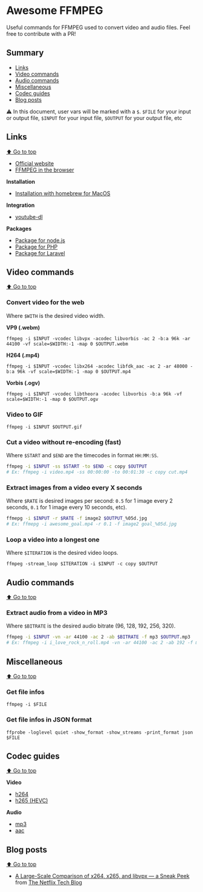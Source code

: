 # Awesome FFMPEG

Useful commands for FFMPEG used to convert video and audio files. Feel free to contribute with a PR!

## Summary

- [Links](#links)
- [Video commands](#video-commands)
- [Audio commands](#audio-commands)
- [Miscellaneous](#miscellaneous)
- [Codec guides](#codec-guides)
- [Blog posts](#blog-posts)

⚠️ In this document, user vars will be marked with a `$`. `$FILE` for your input or output file, `$INPUT` for your input file, `$OUTPUT` for your output file, etc

## Links

[⬆️ Go to top](#summary)

- [Official website](https://ffmpeg.org/)
- [FFMPEG in the browser](https://github.com/ffmpegwasm/ffmpeg.wasm)

**Installation**
- [Installation with homebrew for MacOS](https://github.com/homebrew-ffmpeg/homebrew-ffmpeg/)

**Integration**
- [youtube-dl](https://github.com/ytdl-org/youtube-dl)

**Packages**
- [Package for node.js](https://github.com/xonecas/ffmpeg-node)
- [Package for PHP](https://github.com/PHP-FFMpeg/PHP-FFMpeg)
- [Package for Laravel](https://github.com/protonemedia/laravel-ffmpeg)

## Video commands

[⬆️ Go to top](#summary)

### Convert video for the web

Where `$WITH` is the desired video width. 

**VP9 (.webm)**

`ffmpeg -i $INPUT -vcodec libvpx -acodec libvorbis -ac 2 -b:a 96k -ar 44100 -vf scale=$WIDTH:-1 -map 0 $OUTPUT.webm`

**H264 (.mp4)**

`ffmpeg -i $INPUT -vcodec libx264 -acodec libfdk_aac -ac 2 -ar 48000 -b:a 96k -vf scale=$WIDTH:-1 -map 0 $OUTPUT.mp4`

**Vorbis (.ogv)**

`ffmpeg -i $INPUT -vcodec libtheora -acodec libvorbis -b:a 96k -vf scale=$WIDTH:-1 -map 0 $OUTPUT.ogv`

### Video to GIF

`ffmpeg -i $INPUT $OUTPUT.gif`

### Cut a video without re-encoding (fast)

Where `$START` and `$END` are the timecodes in format `HH:MM:SS`.

```bash
ffmpeg -i $INPUT -ss $START -to $END -c copy $OUTPUT
# Ex: ffmpeg -i video.mp4 -ss 00:00:00 -to 00:01:30 -c copy cut.mp4
```

### Extract images from a video every X seconds

Where `$RATE` is desired images per second: `0.5` for 1 image every 2 seconds, `0.1` for 1 image every 10 seconds, etc).

```bash
ffmepg -i $INPUT -r $RATE -f image2 $OUTPUT_%05d.jpg
# Ex: ffmepg -i awesome_goal.mp4 -r 0.1 -f image2 goal_%05d.jpg
```

### Loop a video into a longest one

Where `$ITERATION` is the desired video loops.

`ffmpeg -stream_loop $ITERATION -i $INPUT -c copy $OUTPUT`

## Audio commands

[⬆️ Go to top](#summary)

### Extract audio from a video in MP3

Where `$BITRATE` is the desired audio bitrate (96, 128, 192, 256, 320).

```bash
ffmpeg -i $INPUT -vn -ar 44100 -ac 2 -ab $BITRATE -f mp3 $OUTPUT.mp3
# Ex: ffmpeg -i i_love_rock_n_roll.mp4 -vn -ar 44100 -ac 2 -ab 192 -f mp3 i_love_rock_n_roll.mp3
```

## Miscellaneous

[⬆️ Go to top](#summary)

### Get file infos

`ffmpeg -i $FILE`

### Get file infos in JSON format

`ffprobe -loglevel quiet -show_format -show_streams -print_format json $FILE`

## Codec guides

[⬆️ Go to top](#summary)

**Video**
- [h264](https://trac.ffmpeg.org/wiki/Encode/H.264)
- [h265 (HEVC)](https://trac.ffmpeg.org/wiki/Encode/H.265)

**Audio**
- [mp3](https://trac.ffmpeg.org/wiki/Encode/MP3)
- [aac](https://trac.ffmpeg.org/wiki/Encode/AAC)

## Blog posts

[⬆️ Go to top](#summary)

- [A Large-Scale Comparison of x264, x265, and libvpx — a Sneak Peek](https://netflixtechblog.com/a-large-scale-comparison-of-x264-x265-and-libvpx-a-sneak-peek-2e81e88f8b0f?gi=51b962fb1116) from [The Netflix Tech Blog](https://netflixtechblog.com/)